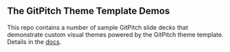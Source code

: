 ## The GitPitch Theme Template Demos
 
This repo contains a number of sample GitPitch slide decks that demonstrate custom visual themes powered by the GitPitch theme template. Details in the [docs](https://gitpitch.com/docs/themes/demos).

